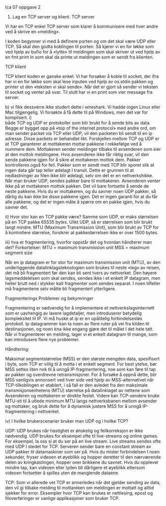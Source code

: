 Ica 07   oppgave 2


1)	Lag en TCP server og klient.
TCP server

Vi har en TCP enkel TCP server som klarer å kommunisere med hver andre ved å skrive en «melding».

I koden begynner vi med å definere porten og om det skal være UDP eller TCP.
Så skal den godta koblingen til porten.
Så kjører vi en for løkke som ved hjelp av bufio for å «lytte» til meldingen som skal skriver ut ved hjelp av en fmt.print ln som skal da printe ut meldingen som er sendt fra klienten.

TCP klient

TCP klient koden er ganske enkel. Vi har forsøker å koble til socket, der ifra har vi en for løkke som skal lese inputen ved hjelp av os.stdin pakken og printer ut den «teksten vi skal sende». Når det er gjort så sender vi teksten til socket og venter på svar. Til slutt har vi en print som vier message fra server.

b) vi fikk dessverre ikke studert dette i wireshark. Vi hadde ingen Linux eller Mac tilgjengelig. Vi forsøkte å få dette til på Windows, men det var for komplisert.
i)  
både TCP og UDP er protokoller som blir brukt for å sende bits av data. Begge er bygget opp på «top of the internet protocol» med andre ord, om man sender packet via TCP eller UDP, vil den packeten bli sendt til en ip adresse. Disse packets er behandlet likt.
Forskjellen mellom TCP og UDP er at TCP garanterer at mottakeren mottar pakkene I rekkefølge ved å nummere dem. Mottakeren sender meldinger tilbake til avsenderen som sier at den mottok meldingene. Hvis avsenderen ikke får riktig svar, vil den sende pakkene igjen for å sikre at mottakeren mottok dem. Pakker kontrolleres også for feil. Pakker som er sendt med TCP blir sporet slik at ingen data går tap teller ødelagt I transit. Dette er grunnen til at nedlastninger av filen ikke blir ødelagt, selv om det er en nettverkshikke.
Når man bruker UDP, sendes pakker bare til mottakeren. Avsenderen venter ikke på at mottakeren mottok pakken. Det vil bare fortsette å sende de neste pakkene.  Hvis du er mottakeren, og du savner noen UDP pakker, så dårlig du kan ikke be disse pakkene igjen. Det er ingen garanti for at du får alle pakkene, og det er ingen måte å spørre om en pakke igjen, hvis du savner det.

ii)  Hvor stor kan en TCP pakke være?
Samme som UDP, er maks størrelsen på en TCP pakke 65535 bytes. Ulikt UDP, så er størrelsen som blir brukt langt mindre. MTU (Maximum Transmission Unit), som blir brukt av TCP for å kontrollere størrelse, forsikrer at pakkestørrelsen ikke er over 1500 bytes.

iii) hva er fragmentering, hvorfor oppstår det og hvordan håndterer man det?
Forkortelser:
MTU = maximum transmission unit
MSS = maximum segment size

Når en ip datagram er for stor for maximum transmission unit (MTU), av den underliggende datalinklagsteknologien som brukes til neste «leg» av reisen, det må bli fragmentert før den kan bli sent tvers av nettverket. Den høyere lagsmeddelelsen som skal sendes, sendes ikke i et enkelt IP datagram, men heller brutt ned i stykker kalt fragmenter som sendes separat. I noen tilfeller må fragmentene selv måtte bli fragmentert ytterligere.

Fragmenterings Problemer og bekymringer

Fragmentering er nødvendig for å implementere et nettverkslagsinternett som er uavhengig av lavere lagdetaljer, men introduserer betydelig kompleksitet til IP. Vi må huske at ip er en upålitelig forbindelsesløs protokoll. Ip datagrammer kan ta noen av flere ruter på vei fra kilden til destinasjonen, og noen kna ikke engang gjøre det til målet I det hele tatt. Når vi fragmenterer en melding, lager vi et enkelt datagram til mange, som kan introdusere flere nye problemer.

Håndtering:

Maksimal segmentstørrelse (MSS) er den største mengden data, spesifisert i byte, som TCP er villig til å motta i et enkelt segment. For best ytelse, bør MSS settes liten nok til å unngå IP-fragmentering, noe som kan føre til tap av pakker og overdrevne retransmisjoner. For å forsøke å oppnå dette, blir MSS vanligvis annonsert ved hver side ved hjelp av MSS-alternativet når TCP-tilkoblingen er etablert, i så fall er den avledet fra den maksimale transmisjonsenhetens (MTU) størrelse på datalinklaget av nettene som Avsenderen og mottakeren er direkte festet. Videre kan TCP-sendere bruke MTU-sti til å utlede minimum MTU langs nettverksbanen mellom avsender og mottaker, og bruk dette for å dynamisk justere MSS for å unngå IP-fragmentering i nettverket.



iv) I hvilke brukerscenarier bruker man UDP og i hvilke TCP?


UDP:
UDP brukes når hastighet er ønskelig og feilkorreksjon er ikke nødvendig. UDP brukes for eksempel ofte til live-streams og online games.
For eksempel, la oss si at du ser på en live stream. Live streams sendes ofte med UDP I stedet for TCP. Serveren sender bare en constant stream av UDP pakker til datamaskiner som ser på. Hvis du mister forbindelsen I noen sekunder, fryser videoen et øyeblikk og hopper deretter til den nærværende delen av kringkastingen, hopper over brikkene du savnet. Hvis du opplever mindre tap, kan videoen eller lyden bli dårligere et øyeblikk ettersom videoen fortsetter å spilles uten de manglende dataene.

TCP:
Som vi allerede vet TCP er annerledes når det gjelder sending av data, den vil gi tilbake melding til mottareken om meldingen er mottatt og alltid sjekker for error. Eksempler hvor TCP kan brukes er nettlesing, epost og filoverføringer er vanlige applikasjoner som bruker TCP.
